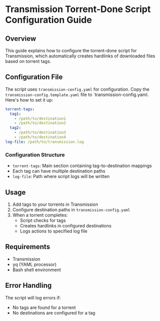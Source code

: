 # Transmission Torrent-Done Script Configuration Guide

## Overview
This guide explains how to configure the torrent-done script for Transmission, which automatically creates hardlinks of downloaded files based on torrent tags.

## Configuration File
The script uses `transmission-config.yaml` for configuration. Copy the `transmission-config.template.yaml` file to `transmission-config.yaml. Here's how to set it up:

```yaml
torrent-tags:
  tag1:
    - /path/to/destination1
    - /path/to/destination2
  tag2:
    - /path/to/destination3
    - /path/to/destination4
log-file: /path/to/transmission.log
```

### Configuration Structure
- `torrent-tags`: Main section containing tag-to-destination mappings
- Each tag can have multiple destination paths
- `log-file`: Path where script logs will be written

## Usage
1. Add tags to your torrents in Transmission
2. Configure destination paths in `transmission-config.yaml`
3. When a torrent completes:
   - Script checks for tags
   - Creates hardlinks in configured destinations
   - Logs actions to specified log file

## Requirements
- Transmission
- yq (YAML processor)
- Bash shell environment

## Error Handling
The script will log errors if:
- No tags are found for a torrent
- No destinations are configured for a tag